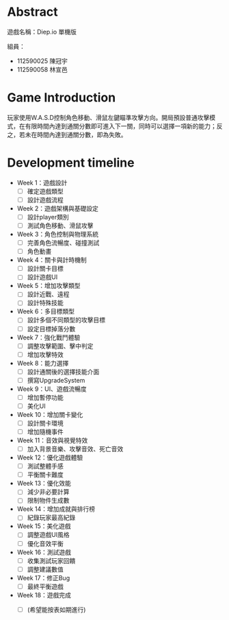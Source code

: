 
# Abstract

遊戲名稱：Diep.io 單機版

組員：

- 112590025 陳冠宇
- 112590058 林宣邑

# Game Introduction

玩家使用W.A.S.D控制角色移動、滑鼠左鍵瞄準攻擊方向。開局預設普通攻擊模式，在有限時間內達到通關分數即可進入下一關，同時可以選擇一項新的能力；反之，若未在時間內達到通關分數，即為失敗。

# Development timeline

- Week 1：遊戲設計
	- [ ] 確定遊戲類型
	- [ ] 設計遊戲流程

- Week 2：遊戲架構與基礎設定
	- [ ] 設計player類別
	- [ ] 測試角色移動、滑鼠攻擊

- Week 3：角色控制與物理系統
	- [ ] 完善角色流暢度、碰撞測試
	- [ ] 角色動畫       

- Week 4：關卡與計時機制
	- [ ] 設計關卡目標
	- [ ] 設計遊戲UI

- Week 5：增加攻擊類型
	- [ ] 設計近戰、遠程
	- [ ] 設計特殊技能

- Week 6：多目標類型
	- [ ] 設計多個不同類型的攻擊目標
	- [ ] 設定目標掉落分數

- Week 7：強化戰鬥體驗
	- [ ] 調整攻擊範圍、擊中判定
	- [ ] 增加攻擊特效

- Week 8：能力選擇
	- [ ] 設計通關後的選擇技能介面
	- [ ] 撰寫UpgradeSystem

- Week 9：UI、遊戲流暢度
	- [ ] 增加暫停功能
	- [ ] 美化UI

- Week 10：增加關卡變化
	- [ ] 設計關卡環境
	- [ ] 增加隨機事件

- Week 11：音效與視覺特效
	- [ ] 加入背景音樂、攻擊音效、死亡音效

- Week 12：優化遊戲體驗
	- [ ] 測試整體手感
	- [ ] 平衡關卡難度

- Week 13：優化效能
	- [ ] 減少非必要計算
	- [ ] 限制物件生成數

- Week 14：增加成就與排行榜
	- [ ] 紀錄玩家最高紀錄

- Week 15：美化遊戲
	- [ ] 調整遊戲UI風格
	- [ ] 優化音效平衡

- Week 16：測試遊戲
	- [ ] 收集測試玩家回饋
	- [ ] 調整建議數值

- Week 17：修正Bug
	- [ ] 最終平衡遊戲

- Week 18：遊戲完成
	- [ ] (希望能按表如期進行)



